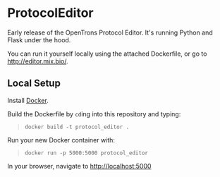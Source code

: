 # ProtocolEditor

Early release of the OpenTrons Protocol Editor.  It's running Python and Flask under the hood.

You can run it yourself locally using the attached Dockerfile, or go to http://editor.mix.bio/.

## Local Setup

Install [Docker](http://docker.io).

Build the Dockerfile by `cd`ing into this repository and typing:

> `docker build -t protocol_editor .`

Run your new Docker container with:

> `docker run -p 5000:5000 protocol_editor`

In your browser, navigate to [http://localhost:5000](http://localhost:5000)
